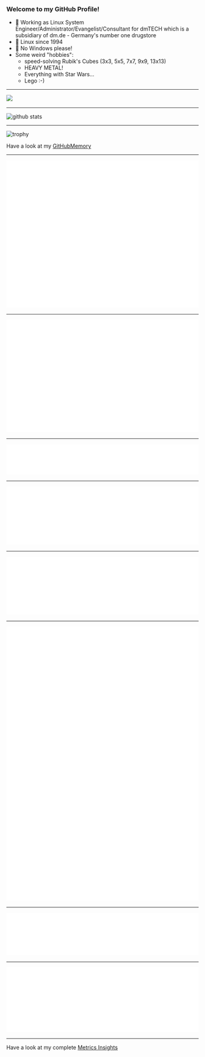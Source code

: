 ### Welcome to my GitHub Profile!
  
- 🏢 Working as Linux System Engineer/Administrator/Evangelist/Consultant
     for dmTECH which is a subsidiary of dm.de - Germany's number one drugstore
- 🐧 Linux since 1994
- 🚫 No Windows please!
- Some weird "hobbies":
  - speed-solving Rubik's Cubes (3x3, 5x5, 7x7, 9x9, 13x13)
  - HEAVY METAL!
  - Everything with Star Wars…
  - Lego :-)
  
---

![](https://komarev.com/ghpvc/?username=thomas-merz)

---
  
![github stats](https://github-readme-stats.vercel.app/api?username=thomas-merz&show_icons=true)  
  
---
  
![trophy](https://github-profile-trophy.vercel.app/?username=thomas-merz&column=3&margin-w=10&margin-h=10)
  
Have a look at my [GitHubMemory](https://githubmemory.com/@thomas-merz)
  
---
  
![Metrics Base](/metrics.base.svg)
  
---
  
![My coding habits](/metrics.plugin.habits.charts.svg)
  
---
  
![My coding facts](/metrics.plugin.habits.facts.svg)
  
---
  
![Followup Opened by me](/metrics.plugin.followup.user.svg)
  
---
  
![Followup Opened on user's repositories](/metrics.plugin.followup.svg)
  
---
  
![My Achievmens](/metrics.plugin.achievements.svg)
  
---
  
![My Languages Details](/metrics.plugin.languages.details.svg)
  
---
  
![My Languages Indepth](/metrics.plugin.languages.indepth.svg)
  
---
  
Have a look at my complete [Metrics Insights](https://metrics.lecoq.io/about/thomas-merz)

